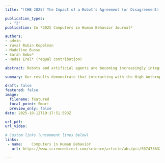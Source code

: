 ```yaml
---
title: "[CHB 2025] The Impact of a Robot's Agreement (or Disagreement) on Human-Human Interpersonal Closeness in a Two-Person Decision-Making Task"

publication_types:
  - "2"
publication: In *2025 Computers in Human Behavior Journal*

authors:
- admin
- Yuval Rubin Kopelman
- Madeline Busse
- Sarah Sebo*
- Hadas Erel* (*equal contribution)

abstract: Robots and artificial agents are becoming increasingly integrated into our lives and show promise in assisting people in decision-making tasks. Despite their advantages, robot-assisted decision-making systems may have negative effects on the relationships between human team members. In this work, we examine the influence of the robot's agreement (or disagreement) on the interpersonal closeness between two participants in a two-person decision-making task. We test the robot's impact in two experiments, Experiment 1 (N = 172, 86 pairs) with a High Anthropomorphism Robot and Experiment 2 (N = 150, 75 pairs) with a Low Anthropomorphism Robot. For both experiments, we use a 2 x 2 study design to examine how the perceived interpersonal closeness between two participants was influenced by two aspects of robot behavior, namely the valence of the robot's feedback (positive feedback or negative feedback) and the treatment of the two participants (equal treatment or unequal treatment). Our results demonstrate that interacting with the High Anthropomorphism Robot led to greater interpersonal closeness between participants when the robot provided positive feedback as opposed to negative feedback. The Low Anthropomorphism Robot had a different and opposite effect, interactions with this robot led to greater interpersonal closeness when the robot's feedback was equal as opposed to unequal and when the robot provided negative feedback as opposed to positive feedback. Our results indicate that robots can shape human-human relationships when indicating their agreement with people's perspectives in two-person decision-making tasks and that the robot's influence depends on its appearance and communication style.

summary: Our results demonstrate that interacting with the High Anthropomorphism Robot led to greater interpersonal closeness between participants when the robot provided positive feedback as opposed to negative feedback. The Low Anthropomorphism Robot had a different and opposite effect, interactions with this robot led to greater interpersonal closeness when the robot's feedback was equal as opposed to unequal and when the robot provided negative feedback as opposed to positive feedback.

draft: false
featured: false
image:
  filename: featured
  focal_point: Smart
  preview_only: false
date: 2025-10-12T19:17:51.593Z

url_pdf: 
url_video: 

# Custom links (uncomment lines below)
links:
 - name: 	Computers in Human Behavior
   url: https://www.sciencedirect.com/science/article/abs/pii/S0747563225002547

---
```

